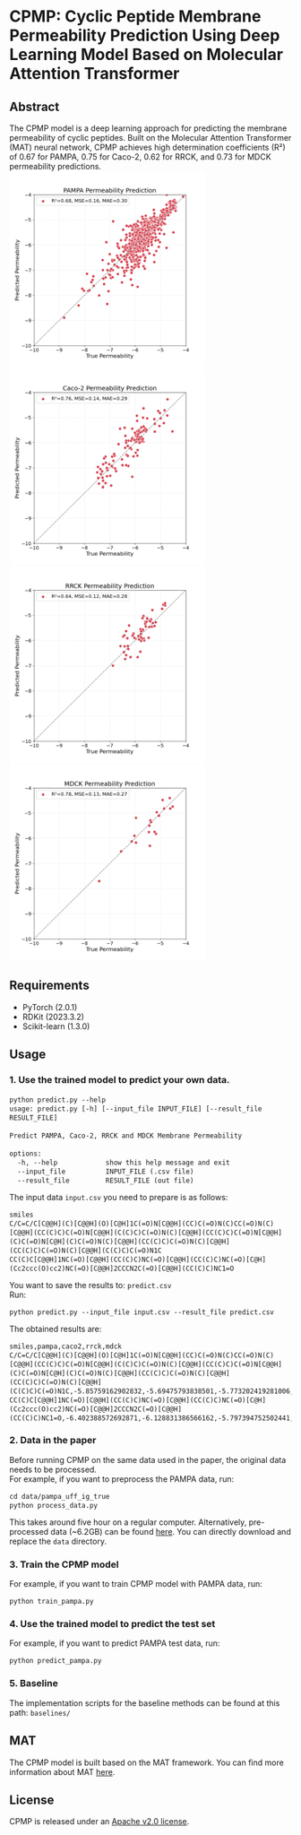 # CPMP: Cyclic Peptide Membrane Permeability Prediction Using Deep Learning Model Based on Molecular Attention Transformer  
## Abstract  
The CPMP model is a deep learning approach for predicting the membrane permeability of cyclic peptides. Built on the Molecular Attention Transformer (MAT) neural network, CPMP achieves high determination coefficients (R²) of 0.67 for PAMPA, 0.75 for Caco-2, 0.62 for RRCK, and 0.73 for MDCK permeability predictions.  
<img src="plot/pampa.png" alt="PAMPA" width="350" height="350">
<img src="plot/caco2.png" alt="PAMPA" width="350" height="350">  
<img src="plot/rrck.png" alt="PAMPA" width="350" height="350">
<img src="plot/mdck.png" alt="PAMPA" width="350" height="350">

## Requirements  
* PyTorch (2.0.1) 
* RDKit (2023.3.2) 
* Scikit-learn (1.3.0) 

## Usage  

### 1. Use the trained model to predict your own data.

```
python predict.py --help
usage: predict.py [-h] [--input_file INPUT_FILE] [--result_file RESULT_FILE]

Predict PAMPA, Caco-2, RRCK and MDCK Membrane Permeability

options:
  -h, --help            show this help message and exit
  --input_file          INPUT_FILE (.csv file)
  --result_file         RESULT_FILE (out file)

```
The input data `input.csv` you need to prepare is as follows:

```
smiles
C/C=C/C[C@@H](C)[C@@H](O)[C@H]1C(=O)N[C@@H](CC)C(=O)N(C)CC(=O)N(C)[C@@H](CC(C)C)C(=O)N[C@@H](C(C)C)C(=O)N(C)[C@@H](CC(C)C)C(=O)N[C@@H](C)C(=O)N[C@H](C)C(=O)N(C)[C@@H](CC(C)C)C(=O)N(C)[C@@H](CC(C)C)C(=O)N(C)[C@@H](C(C)C)C(=O)N1C
CC(C)C[C@@H]1NC(=O)[C@@H](CC(C)C)NC(=O)[C@@H](CC(C)C)NC(=O)[C@H](Cc2ccc(O)cc2)NC(=O)[C@@H]2CCCN2C(=O)[C@@H](CC(C)C)NC1=O
```
You want to save the results to: `predict.csv`  
Run:
```
python predict.py --input_file input.csv --result_file predict.csv
```
The obtained results are:
```
smiles,pampa,caco2,rrck,mdck
C/C=C/C[C@@H](C)[C@@H](O)[C@H]1C(=O)N[C@@H](CC)C(=O)N(C)CC(=O)N(C)[C@@H](CC(C)C)C(=O)N[C@@H](C(C)C)C(=O)N(C)[C@@H](CC(C)C)C(=O)N[C@@H](C)C(=O)N[C@H](C)C(=O)N(C)[C@@H](CC(C)C)C(=O)N(C)[C@@H](CC(C)C)C(=O)N(C)[C@@H](C(C)C)C(=O)N1C,-5.85759162902832,-5.69475793838501,-5.773202419281006,-6.25748348236084
CC(C)C[C@@H]1NC(=O)[C@@H](CC(C)C)NC(=O)[C@@H](CC(C)C)NC(=O)[C@H](Cc2ccc(O)cc2)NC(=O)[C@@H]2CCCN2C(=O)[C@@H](CC(C)C)NC1=O,-6.402388572692871,-6.128831386566162,-5.797394752502441,-5.736731052398682
```

### 2. Data in the paper
Before running CPMP on the same data used in the paper, the original data needs to be processed.  
For example, if you want to preprocess the PAMPA data, run:
```
cd data/pampa_uff_ig_true
python process_data.py
```
This takes around five hour on a regular computer.
Alternatively, pre-processed data (~6.2GB) can be found [here](https://zenodo.org/records/14638776). You can directly download and replace the `data` directory.

### 3. Train the CPMP model
For example, if you want to train CPMP model with PAMPA data, run:
```
python train_pampa.py
```

### 4. Use the trained model to predict the test set
For example, if you want to predict  PAMPA test data, run:
```
python predict_pampa.py
```

### 5. Baseline
The implementation scripts for the baseline methods can be found at this path: `baselines/`

## MAT
The CPMP model is built based on the MAT framework. You can find more information about MAT [here](https://github.com/ardigen/MAT).

## License

CPMP is released under an [Apache v2.0 license](LICENSE).

